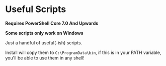 # Useful Scripts

**Requires PowerShell Core 7.0 And Upwards**

**Some scripts only work on Windows**

Just a handful of useful(-ish) scripts.

Install will copy them to `C:\ProgramData\bin`, if this is in your PATH variable, you'll be able to use them in any shell!